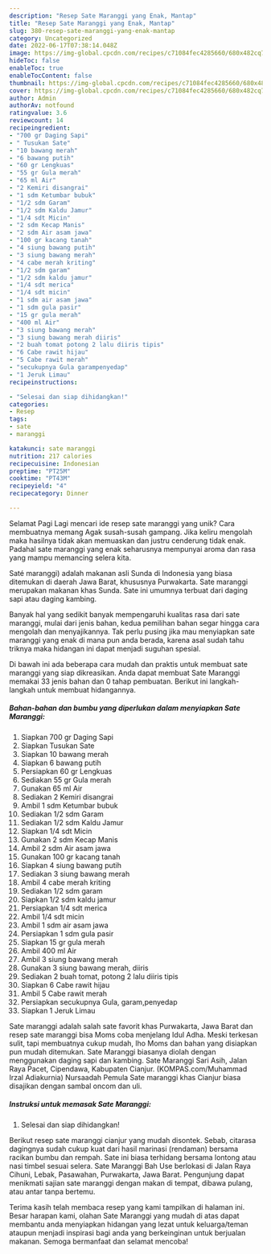 ```yaml
---
description: "Resep Sate Maranggi yang Enak, Mantap"
title: "Resep Sate Maranggi yang Enak, Mantap"
slug: 380-resep-sate-maranggi-yang-enak-mantap
category: Uncategorized
date: 2022-06-17T07:38:14.048Z
image: https://img-global.cpcdn.com/recipes/c71084fec4285660/680x482cq70/sate-maranggi-foto-resep-utama.jpg
hideToc: false
enableToc: true
enableTocContent: false
thumbnail: https://img-global.cpcdn.com/recipes/c71084fec4285660/680x482cq70/sate-maranggi-foto-resep-utama.jpg
cover: https://img-global.cpcdn.com/recipes/c71084fec4285660/680x482cq70/sate-maranggi-foto-resep-utama.jpg
author: Admin
authorAv: notfound
ratingvalue: 3.6
reviewcount: 14
recipeingredient:
- "700 gr Daging Sapi"
- " Tusukan Sate"
- "10 bawang merah"
- "6 bawang putih"
- "60 gr Lengkuas"
- "55 gr Gula merah"
- "65 ml Air"
- "2 Kemiri disangrai"
- "1 sdm Ketumbar bubuk"
- "1/2 sdm Garam"
- "1/2 sdm Kaldu Jamur"
- "1/4 sdt Micin"
- "2 sdm Kecap Manis"
- "2 sdm Air asam jawa"
- "100 gr kacang tanah"
- "4 siung bawang putih"
- "3 siung bawang merah"
- "4 cabe merah kriting"
- "1/2 sdm garam"
- "1/2 sdm kaldu jamur"
- "1/4 sdt merica"
- "1/4 sdt micin"
- "1 sdm air asam jawa"
- "1 sdm gula pasir"
- "15 gr gula merah"
- "400 ml Air"
- "3 siung bawang merah"
- "3 siung bawang merah diiris"
- "2 buah tomat potong 2 lalu diiris tipis"
- "6 Cabe rawit hijau"
- "5 Cabe rawit merah"
- "secukupnya Gula garampenyedap"
- "1 Jeruk Limau"
recipeinstructions:

- "Selesai dan siap dihidangkan!"
categories:
- Resep
tags:
- sate
- maranggi

katakunci: sate maranggi 
nutrition: 217 calories
recipecuisine: Indonesian
preptime: "PT25M"
cooktime: "PT43M"
recipeyield: "4"
recipecategory: Dinner

---
```



Selamat Pagi Lagi mencari ide resep sate maranggi yang unik? Cara membuatnya memang Agak susah-susah gampang. Jika keliru mengolah maka hasilnya tidak akan memuaskan dan justru cenderung tidak enak. Padahal sate maranggi yang enak seharusnya mempunyai aroma dan rasa yang mampu memancing selera kita.


Saté maranggi) adalah makanan asli Sunda di Indonesia yang biasa ditemukan di daerah Jawa Barat, khususnya Purwakarta. Sate maranggi merupakan makanan khas Sunda. Sate ini umumnya terbuat dari daging sapi atau daging kambing.

Banyak hal yang sedikit banyak mempengaruhi kualitas rasa dari sate maranggi, mulai dari jenis bahan, kedua pemilihan bahan segar hingga cara mengolah dan menyajikannya. Tak perlu pusing jika mau menyiapkan sate maranggi yang enak di mana pun anda berada, karena asal sudah tahu triknya maka hidangan ini dapat menjadi suguhan spesial.


Di bawah ini ada beberapa cara mudah dan praktis untuk membuat sate maranggi yang siap dikreasikan. Anda dapat membuat Sate Maranggi memakai 33 jenis bahan dan 0 tahap pembuatan. Berikut ini langkah-langkah untuk membuat hidangannya.

<!--inarticleads1-->

##### Bahan-bahan dan bumbu yang diperlukan dalam menyiapkan Sate Maranggi:

1. Siapkan 700 gr Daging Sapi
1. Siapkan  Tusukan Sate
1. Siapkan 10 bawang merah
1. Siapkan 6 bawang putih
1. Persiapkan 60 gr Lengkuas
1. Sediakan 55 gr Gula merah
1. Gunakan 65 ml Air
1. Sediakan 2 Kemiri disangrai
1. Ambil 1 sdm Ketumbar bubuk
1. Sediakan 1/2 sdm Garam
1. Sediakan 1/2 sdm Kaldu Jamur
1. Siapkan 1/4 sdt Micin
1. Gunakan 2 sdm Kecap Manis
1. Ambil 2 sdm Air asam jawa
1. Gunakan 100 gr kacang tanah
1. Siapkan 4 siung bawang putih
1. Sediakan 3 siung bawang merah
1. Ambil 4 cabe merah kriting
1. Sediakan 1/2 sdm garam
1. Siapkan 1/2 sdm kaldu jamur
1. Persiapkan 1/4 sdt merica
1. Ambil 1/4 sdt micin
1. Ambil 1 sdm air asam jawa
1. Persiapkan 1 sdm gula pasir
1. Siapkan 15 gr gula merah
1. Ambil 400 ml Air
1. Ambil 3 siung bawang merah
1. Gunakan 3 siung bawang merah, diiris
1. Sediakan 2 buah tomat, potong 2 lalu diiris tipis
1. Siapkan 6 Cabe rawit hijau
1. Ambil 5 Cabe rawit merah
1. Persiapkan secukupnya Gula, garam,penyedap
1. Siapkan 1 Jeruk Limau


Sate maranggi adalah salah sate favorit khas Purwakarta, Jawa Barat dan resep sate maranggi bisa Moms coba menjelang Idul Adha. Meski terkesan sulit, tapi membuatnya cukup mudah, lho Moms dan bahan yang disiapkan pun mudah ditemukan. Sate Maranggi biasanya diolah dengan menggunakan daging sapi dan kambing. Sate Maranggi Sari Asih, Jalan Raya Pacet, Cipendawa, Kabupaten Cianjur. (KOMPAS.com/Muhammad Irzal Adiakurnia) Nursaadah Pemula Sate maranggi khas Cianjur biasa disajikan dengan sambal oncom dan uli. 

<!--inarticleads2-->

##### Instruksi untuk memasak Sate Maranggi:


1. Selesai dan siap dihidangkan!

Berikut resep sate maranggi cianjur yang mudah disontek. Sebab, citarasa dagingnya sudah cukup kuat dari hasil marinasi (rendaman) bersama racikan bumbu dan rempah. Sate ini biasa terhidang bersama lontong atau nasi timbel sesuai selera. Sate Maranggi Bah Use berlokasi di Jalan Raya Cihuni, Lebak, Pasawahan, Purwakarta, Jawa Barat. Pengunjung dapat menikmati sajian sate maranggi dengan makan di tempat, dibawa pulang, atau antar tanpa bertemu. 

Terima kasih telah membaca resep yang kami tampilkan di halaman ini. Besar harapan kami, olahan Sate Maranggi yang mudah di atas dapat membantu anda menyiapkan hidangan yang lezat untuk keluarga/teman ataupun menjadi inspirasi bagi anda yang berkeinginan untuk berjualan makanan. Semoga bermanfaat dan selamat mencoba!
